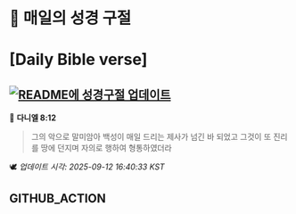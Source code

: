 # 🙏 매일의 성경 구절
# [Daily Bible verse]
## [![README에 성경구절 업데이트](https://github.com/DONGSUKA/first_test/actions/workflows/update-readme-bible.yml/badge.svg)](https://github.com/DONGSUKA/first_test/actions/workflows/update-readme-bible.yml)
<!-- START_BIBLE_VERSE -->
📖 **다니엘 8:12**
> 그의 악으로 말미암아 백성이 매일 드리는 제사가 넘긴 바 되었고 그것이 또 진리를 땅에 던지며 자의로 행하여 형통하였더라

🕊️ _업데이트 시각: 2025-09-12 16:40:33 KST_
  <!-- END_BIBLE_VERSE -->
## GITHUB_ACTION
